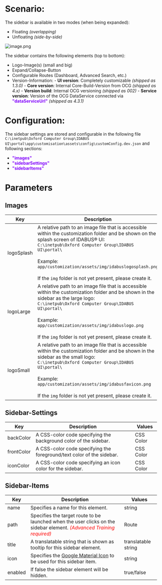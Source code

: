 # Scenario:

The sidebar is available in two modes (when being expanded):
- Floating _(overlapping)_
- Unfloating _(side-by-side)_

![image.png](/.attachments/image-acc4fc37-42ae-486a-9c4b-570bab793c36.png)

The sidebar contains the following elements (top to bottom):
- Logo-Image(s) (small and big)
- Expand/Collapse-Button
- Configurable Routes (Dashboard, Advanced Search, etc.)
- Version-Information:
\- **UI version**: Completely customizable _(shipped as 1.3.0)_
\- **Core version**: Internal Core-Build-Version from OCG _(shipped as 4.x)_
\- **Version build**: Internal OCG versioning _(shipped as 002)_
\- **Service version**: Version of the OCG DataService connected via <span style="color: #8000FC">**"dataServiceUrl"**</span> _(shipped as 4.3.1)_

# Configuration:
The sidebar settings are stored and configurable in the following file
`C:\inetpub\Oxford Computer Group\IDABUS UI\portal\app\customisation\assets\config\customConfig.dev.json`
and following sections:

- <span style="color: #8000FC">**"images"**</span>
- <span style="color: #8000FC">**"sidebarSettings"**</span>
- <span style="color: #8000FC">**"sidebarItems"**</span>

# Parameters
## Images
| Key | Description | Values |
|--|--|--|
| logoSplash | A relative path to an image file that is accessible within the customization folder and be shown on the splash screen of IDABUS® UI:<br/>`C:\inetpub\Oxford Computer Group\IDABUS UI\portal\`<br/><br/>Example: `app/customization/assets/img/idabuslogosplash.png`<br/><br/>If the `img` folder is not yet present, please create it. | relative path |
| logoLarge | A relative path to an image file that is accessible within the customization folder and be shown in the sidebar as the large logo:<br/>`C:\inetpub\Oxford Computer Group\IDABUS UI\portal\`<br/><br/>Example: `app/customization/assets/img/idabuslogo.png`<br/><br/>If the `img` folder is not yet present, please create it. | relative path |
| logoSmall | A relative path to an image file that is accessible within the customization folder and be shown in the sidebar as the small logo:<br/>`C:\inetpub\Oxford Computer Group\IDABUS UI\portal\`<br/><br/>Example: `app/customization/assets/img/idabusfavicon.png`<br/><br/>If the `img` folder is not yet present, please create it. | relative path |

## Sidebar-Settings
| Key | Description | Values |
|--|--|--|
| backColor | A CSS-color code specifying the background color of the sidebar. | CSS Color |
| frontColor | A CSS-color code specifying the foreground/text color of the sidebar. | CSS Color |
| iconColor | A CSS-color code specifying an icon color for the sidebar. | CSS Color |

## Sidebar-Items
| Key | Description | Values |
|--|--|--|
| name | Specifies a name for this element. | string |
| path | Specifies the target route to be launched when the user clicks on the sidebar element. <span style="color: red">_(Advanced Training required)_</span> | Route|
| title | A translatable string that is shown as tooltip for this sidebar element. | translatable string|
| icon | Specifies the [Google Material Icon](https://fonts.google.com/icons?style=baseline) to be used for this sidebar item. | string |
| enabled | If false the sidebar element will be hidden. | true/false |
